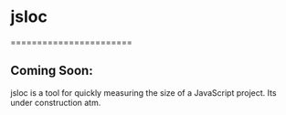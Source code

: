 # jsloc
=======================

## Coming Soon:
jsloc is a tool for quickly measuring the size of a JavaScript project. Its under construction atm.